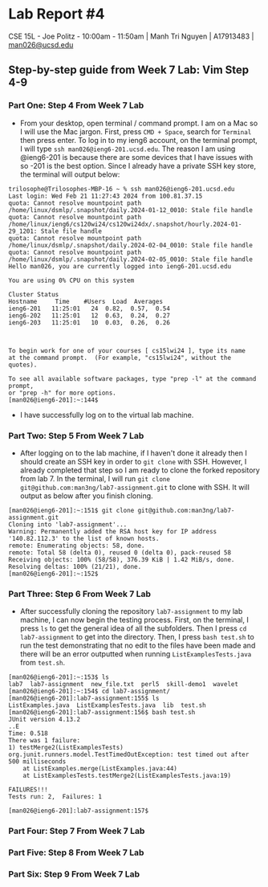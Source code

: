 # Lab Report #4
CSE 15L - Joe Politz - 10:00am - 11:50am | Manh Tri Nguyen | A17913483 | man026@ucsd.edu
## Step-by-step guide from Week 7 Lab: Vim Step 4-9

### Part One: Step 4 From Week 7 Lab
- From your desktop, open terminal / command prompt. I am on a Mac so I will use the Mac jargon. First, press `CMD + Space`, search for `Terminal` then press enter. To log in to my ieng6 account, on the terminal prompt, I will type `ssh man026@ieng6-201.ucsd.edu`. The reason I am using @ieng6-201 is because there are some devices that I have issues with so -201 is the best option. Since I already have a private SSH key store, the terminal will output below:
```
trilosophe@Trilosophes-MBP-16 ~ % ssh man026@ieng6-201.ucsd.edu
Last login: Wed Feb 21 11:27:43 2024 from 100.81.37.15
quota: Cannot resolve mountpoint path /home/linux/dsmlp/.snapshot/daily.2024-01-12_0010: Stale file handle
quota: Cannot resolve mountpoint path /home/linux/ieng6/cs120wi24/cs120wi24dx/.snapshot/hourly.2024-01-29_1201: Stale file handle
quota: Cannot resolve mountpoint path /home/linux/dsmlp/.snapshot/daily.2024-02-04_0010: Stale file handle
quota: Cannot resolve mountpoint path /home/linux/dsmlp/.snapshot/daily.2024-02-05_0010: Stale file handle
Hello man026, you are currently logged into ieng6-201.ucsd.edu

You are using 0% CPU on this system

Cluster Status 
Hostname     Time    #Users  Load  Averages  
ieng6-201   11:25:01   24  0.82,  0.57,  0.54
ieng6-202   11:25:01   12  0.63,  0.24,  0.27
ieng6-203   11:25:01   10  0.03,  0.26,  0.26

 

To begin work for one of your courses [ cs15lwi24 ], type its name 
at the command prompt.  (For example, "cs15lwi24", without the quotes).

To see all available software packages, type "prep -l" at the command prompt,
or "prep -h" for more options.
[man026@ieng6-201]:~:144$
```
- I have successfully log on to the virtual lab machine.

### Part Two: Step 5 From Week 7 Lab
- After logging on to the lab machine, if I haven't done it already then I should create an SSH key in order to `git clone` with SSH. However, I already completed that step so I am ready to clone the forked repository from lab 7. In the terminal, I will run `git clone git@github.com:man3ng/lab7-assignment.git` to clone with SSH. It will output as below after you finish cloning.
```
[man026@ieng6-201]:~:151$ git clone git@github.com:man3ng/lab7-assignment.git
Cloning into 'lab7-assignment'...
Warning: Permanently added the RSA host key for IP address '140.82.112.3' to the list of known hosts.
remote: Enumerating objects: 58, done.
remote: Total 58 (delta 0), reused 0 (delta 0), pack-reused 58
Receiving objects: 100% (58/58), 376.39 KiB | 1.42 MiB/s, done.
Resolving deltas: 100% (21/21), done.
[man026@ieng6-201]:~:152$ 
```
### Part Three: Step 6 From Week 7 Lab
- After successfully cloning the repository `lab7-assignment` to my lab machine, I can now begin the testing process. First, on the terminal, I press `ls` to get the general idea of all the subfolders. Then I press `cd lab7-assignment` to get into the directory. Then, I press `bash test.sh` to run the test demonstrating that no edit to the files have been made and there will be an error outputted when running `ListExamplesTests.java` from `test.sh`. 
```
[man026@ieng6-201]:~:153$ ls
lab7  lab7-assignment  new_file.txt  perl5  skill-demo1  wavelet
[man026@ieng6-201]:~:154$ cd lab7-assignment/
[man026@ieng6-201]:lab7-assignment:155$ ls
ListExamples.java  ListExamplesTests.java  lib  test.sh
[man026@ieng6-201]:lab7-assignment:156$ bash test.sh
JUnit version 4.13.2
..E
Time: 0.518
There was 1 failure:
1) testMerge2(ListExamplesTests)
org.junit.runners.model.TestTimedOutException: test timed out after 500 milliseconds
	at ListExamples.merge(ListExamples.java:44)
	at ListExamplesTests.testMerge2(ListExamplesTests.java:19)

FAILURES!!!
Tests run: 2,  Failures: 1

[man026@ieng6-201]:lab7-assignment:157$
```

### Part Four: Step 7 From Week 7 Lab

### Part Five: Step 8 From Week 7 Lab

### Part Six: Step 9 From Week 7 Lab
